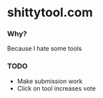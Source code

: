 # shittytool.com

### Why?
Because I hate some tools

### TODO
+ Make submission work
+ Click on tool increases vote

